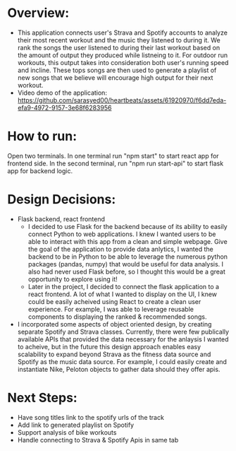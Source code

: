# Overview:

- This application connects user's Strava and Spotify accounts to analyze their most recent workout and the music they listened to during it. We rank the songs the user listened to during their last workout based on the amount of output they produced while listneing to it. For outdoor run workouts, this output takes into consideration both user's running speed and incline. These tops songs are then used to generate a playlist of new songs that we believe will encourage high output for their next workout.
- Video demo of the application: https://github.com/sarasyed00/heartbeats/assets/61920970/f6dd7eda-efa9-4972-9157-3e68f6283956



# How to run:

Open two terminals.
In one terminal run "npm start" to start react app for frontend side.
In the second terminal, run "npm run start-api" to start flask app for backend logic.

# Design Decisions:

- Flask backend, react frontend
  - I decided to use Flask for the backend because of its ability to easily connect Python to web applications. I knew I wanted users to be able to interact with this app from a clean and simple webpage. Give the goal of the application to provide data anlytics, I wanted the backend to be in Python to be able to leverage the numerous python packages (pandas, numpy) that would be useful for data analysis. I also had never used Flask before, so I thought this would be a great opportunity to explore using it!
  - Later in the project, I decided to connect the flask application to a react frontend. A lot of what I wanted to display on the UI, I knew could be easily acheived using React to create a clean user experience. For example, I was able to leverage reusable components to displaying the ranked & recommended songs.
- I incorporated some aspects of object oriented design, by creating separate Spotify and Strava classes. Currently, there were few publically available APIs that provided the data necessary for the anlaysis I wanted to acheive, but in the future this design approach enables easy scalability to expand beyond Strava as the fitness data source and Spotify as the music data source. For example, I could easily create and instantiate Nike, Peloton objects to gather data should they offer apis.

# Next Steps:

- Have song titles link to the spotify urls of the track
- Add link to generated playlist on Spotify
- Support analysis of bike workouts
- Handle connecting to Strava & Spotify Apis in same tab
